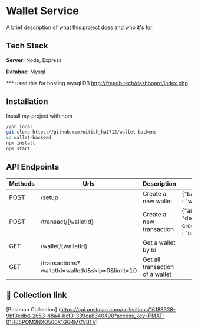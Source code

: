 
# Wallet Service

A brief description of what this project does and who it's for


## Tech Stack

**Server:** Node, Express

**Databae:** Mysql

*** used this for hosting mysql DB http://freedb.tech/dashboard/index.php


## Installation

Install my-project with npm

```bash
//on local
git clone https://github.com/nitishjha1712/wallet-backend
cd wallet-backend
npm install
npm start
```
    
## API Endpoints

| Methods     | Urls             |Description            | Params            | Response            |  
| ----------- | -----------      | -----------        |-----------        |-----------        |
| POST         | /setup    |Create a new wallet          | {"balance" :"10". "name" : "wallet Name"}    | {"id":1,"balance":"10.0000","transactionId":1,"name":"Wallet Name","date":"Mon Sep 25 2023 07:46:41 GMT+0000 (Coordinated Universal Time)"}           | 
| POST         | /transact/{walletId}    |Create a new transaction          | {"amount" : "10", "description" : "second credit","transactionType" : "credit"}   | {"id":1,"balance":"10.0000","transactionId":1,"name":"Wallet Name","date":"Mon Sep 25 2023 07:46:41 GMT+0000 (Coordinated Universal Time)"}           | 
| GET         | /wallet/{walletId}   |Get a wallet by Id |          | {"id":14,"balance":"664.1234","name":"wallet65","date":"2023-09-24T19:54:01.000Z"}           | 
| GET         | /transactions?walletId=walletId&skip=0&limit=10  |Get all transaction of a wallet|          | {"count":24,"data":[{"id":22,"walletId":14,"amount":"54.0000","balance":"54.0000","description":"wallet setup","date":"2023-09-24T19:54:01.000Z","transactionType":"credit"}]}           | 


## 🔗 Collection link
[Postman Collection] (https://api.postman.com/collections/16183338-9bf3edbd-2653-48a4-bcf3-339ca8340498?access_key=PMAT-01HB5PQM3NXQ560X1GG4MCVBTV)
